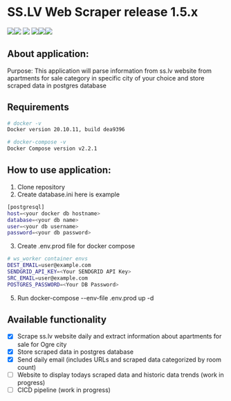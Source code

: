 # SS.LV Web Scraper release 1.5.x
![](https://img.shields.io/github/v/release/vfedotovs/sslv_web_scraper)![](https://img.shields.io/github/release-date/vfedotovs/sslv_web_scraper) ![](https://img.shields.io/github/commit-activity/y/vfedotovs/sslv_web_scraper)	![](https://img.shields.io/github/issues-raw/vfedotovs/sslv_web_scraper)![](https://img.shields.io/github/issues-closed-raw/vfedotovs/sslv_web_scraper)![](https://img.shields.io/github/milestones/progress-percent/vfedotovs/sslv_web_scraper/5)

## About application:
Purpose: This application will parse information from ss.lv website from apartments for sale category in specific city of your choice
and store scraped data in postgres database


## Requirements

```bash
# docker -v                                                                 
Docker version 20.10.11, build dea9396

# docker-compose -v                                                                  
Docker Compose version v2.2.1

```


## How to use application:
1. Clone repository 
2. Create database.ini here is example
```bash                                      
[postgresql]
host=<your docker db hostname>
database=<your db name>
user=<your db username>
password=<your db password>

```
3. Create .env.prod file for docker compose
```bash                                      
# ws_worker container envs
DEST_EMAIL=user@example.com
SENDGRID_API_KEY=<Your SENDGRID API Key>
SRC_EMAIL=user@example.com
POSTGRES_PASSWORD=<Your DB Password>
```
5. Run docker-compose --env-file .env.prod up -d


## Available functionality
- [x] Scrape ss.lv website daily and extract information about apartments for sale for Ogre city
- [x] Store scraped data in postgres database 
- [x] Send daily email (includes URLs and scraped data categorized by room count)
- [ ] Website to display todays scraped data and historic data trends (work in progress)
- [ ] CICD pipeline (work in progress)  
